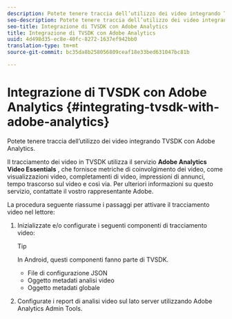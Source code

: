 ```yaml
---
description: Potete tenere traccia dell’utilizzo dei video integrando TVSDK con Adobe Analytics.
seo-description: Potete tenere traccia dell’utilizzo dei video integrando TVSDK con Adobe Analytics.
seo-title: Integrazione di TVSDK con Adobe Analytics
title: Integrazione di TVSDK con Adobe Analytics
uuid: 4d498d35-ec8e-40fc-8272-1637ef942bb0
translation-type: tm+mt
source-git-commit: bc35da8b258056809ceaf18e33bed631047bc81b

---
```



# Integrazione di TVSDK con Adobe Analytics {#integrating-tvsdk-with-adobe-analytics}

Potete tenere traccia dell’utilizzo dei video integrando TVSDK con Adobe Analytics.

Il tracciamento dei video in TVSDK utilizza il servizio **Adobe Analytics Video Essentials** , che fornisce metriche di coinvolgimento dei video, come visualizzazioni video, completamenti di video, impressioni di annunci, tempo trascorso sul video e così via. Per ulteriori informazioni su questo servizio, contattate il vostro rappresentante Adobe.

La procedura seguente riassume i passaggi per attivare il tracciamento video nel lettore:

1. Inizializzate e/o configurate i seguenti componenti di tracciamento video:

   >[!TIP]
   >
   >In Android, questi componenti fanno parte di TVSDK.

   * File di configurazione JSON
   * Oggetto metadati analisi video
   * Oggetto metadati globale

1. Configurate i report di analisi video sul lato server utilizzando Adobe Analytics Admin Tools.